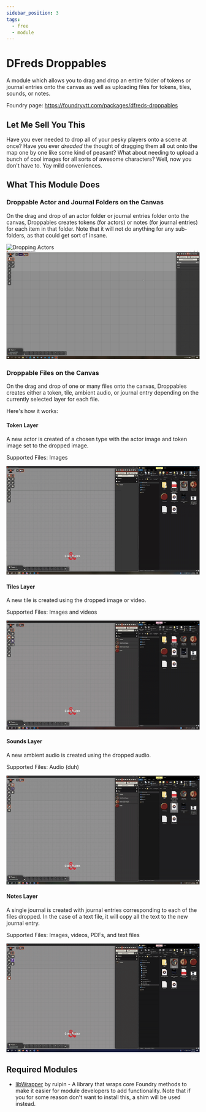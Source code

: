 ```yaml
---
sidebar_position: 3
tags:
  - free
  - module
---
```


# DFreds Droppables

A module which allows you to drag and drop an entire folder of tokens or journal entries onto the canvas as well as uploading files for tokens, tiles, sounds, or notes.

Foundry page: https://foundryvtt.com/packages/dfreds-droppables

## Let Me Sell You This

Have you ever needed to drop all of your pesky players onto a scene at once? Have you ever _dreaded_ the thought of dragging them all out onto the map one by one like some kind of peasant? What about needing to upload a bunch of cool images for all sorts of awesome characters? Well, now you don't have to. Yay mild conveniences.

## What This Module Does

### Droppable Actor and Journal Folders on the Canvas

On the drag and drop of an actor folder or journal entries folder onto the canvas, Droppables creates tokens (for actors) or notes (for journal entries) for each item in that folder. Note that it will not do anything for any sub-folders, as that could get sort of insane.

![Dropping Actors](./droppables.gif)
![Dropping Journals](./droppables2.gif)

### Droppable Files on the Canvas

On the drag and drop of one or many files onto the canvas, Droppables creates either a token, tile, ambient audio, or journal entry depending on the currently selected layer for each file.

Here's how it works:

#### Token Layer

A new actor is created of a chosen type with the actor image and token image set to the dropped image.

Supported Files: Images

![Dropping Tokens](./droppable-tokens.gif)

#### Tiles Layer

A new tile is created using the dropped image or video.

Supported Files: Images and videos

![Dropping Tiles](./droppable-tiles.gif)

#### Sounds Layer

A new ambient audio is created using the dropped audio.

Supported Files: Audio (duh)

![Dropping Sounds](./droppable-sounds.gif)

#### Notes Layer

A single journal is created with journal entries corresponding to each of the files dropped. In the case of a text file, it will copy all the text to the new journal entry.

Supported Files: Images, videos, PDFs, and text files

![Dropping Notes](./droppable-notes.gif)

## Required Modules

- [libWrapper](https://foundryvtt.com/packages/lib-wrapper) by ruipin - A
  library that wraps core Foundry methods to make it easier for module
  developers to add functionality. Note that if you for some reason don't want
  to install this, a shim will be used instead.